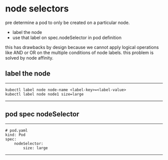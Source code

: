 # node selectors

pre determine a pod to only be created on a particular node.

* label the node 
* use that label on spec.nodeSelector in pod definition

this has drawbacks by design because we cannot apply logical operations like AND or OR on the multiple conditions of node labels.
this problem is solved by node affinity.

## label the node

---
    kubectl label node node-name <label-key>=<label-value>
    kubectl label node node1 size=large
---

## pod spec nodeSelector

---
    # pod.yaml
    kind: Pod
    spec:
        nodeSelector:
            size: large
---

